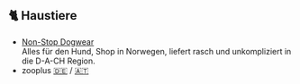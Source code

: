 ## 🐈 Haustiere
* [Non-Stop Dogwear](https://www.nonstopdogwear.com/de/)\
Alles für den Hund, Shop in Norwegen, liefert rasch und unkompliziert in die D-A-CH Region.
* zooplus [🇩🇪](https://www.zooplus.de) / [🇦🇹](https://www.zooplus.at)